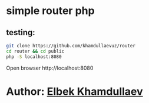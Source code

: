 # simple router php
## testing:

``` bash
git clone https://github.com/khamdullaevuz/router
cd router && cd public
php -S localhost:8080
```

Open browser http://localhost:8080

# Author: [Elbek Khamdullaev](https://khamdullaev.uz)